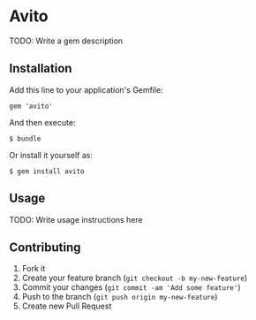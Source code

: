 # Avito

TODO: Write a gem description

## Installation

Add this line to your application's Gemfile:

    gem 'avito'

And then execute:

    $ bundle

Or install it yourself as:

    $ gem install avito

## Usage

TODO: Write usage instructions here

## Contributing

1. Fork it
2. Create your feature branch (`git checkout -b my-new-feature`)
3. Commit your changes (`git commit -am 'Add some feature'`)
4. Push to the branch (`git push origin my-new-feature`)
5. Create new Pull Request
